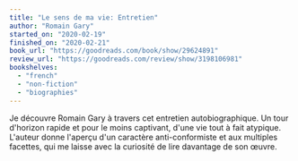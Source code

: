 ```yaml
---
title: "Le sens de ma vie: Entretien"
author: "Romain Gary"
started_on: "2020-02-19"
finished_on: "2020-02-21"
book_url: "https://goodreads.com/book/show/29624891"
review_url: "https://goodreads.com/review/show/3198106981"
bookshelves:
  - "french"
  - "non-fiction"
  - "biographies"
---
```


Je découvre Romain Gary à travers cet entretien autobiographique. Un tour d'horizon rapide et pour
le moins captivant, d'une vie tout à fait atypique. L'auteur donne l'aperçu d'un caractère
anti-conformiste et aux multiples facettes, qui me laisse avec la curiosité de lire davantage de son
œuvre.
